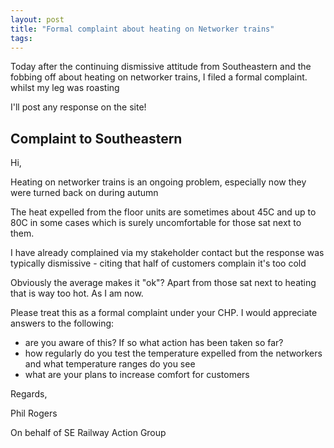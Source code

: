 ```yaml
---
layout: post
title: "Formal complaint about heating on Networker trains"
tags:
---
```


Today after the continuing dismissive attitude from Southeastern and the fobbing off about heating on networker trains, I filed a formal complaint. whilst my leg was roasting

I'll post any response on the site!

## Complaint to Southeastern

Hi,

Heating on networker trains is an ongoing problem, especially now they were turned back on during autumn

The heat expelled from the floor units are sometimes about 45C and up to 80C in some cases which is surely uncomfortable for those sat next to them.

I have already complained via my stakeholder contact but the response was typically dismissive - citing that half of customers complain it's too cold

Obviously the average makes it "ok"? Apart from those sat next to heating that is way too hot. As I am now.

Please treat this as a formal complaint under your CHP. I would appreciate answers to the following:
- are you aware of this? If so what action has been taken so far?
- how regularly do you test the temperature expelled from the networkers and what temperature ranges do you see
- what are your plans to increase comfort for customers

Regards,

Phil Rogers

On behalf of SE Railway Action Group
